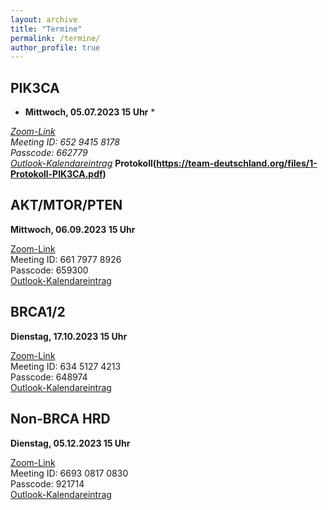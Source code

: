 ```yaml
---
layout: archive
title: "Termine"
permalink: /termine/
author_profile: true
---
```


## PIK3CA
* **Mittwoch, 05.07.2023 15 Uhr** *

*[Zoom-Link](https://tum-conf.zoom.us/j/65294158178?pwd=ekpYdGpyTGRPeGc3OTNBNnNIQW92Zz09)  
Meeting ID: 652 9415 8178  
Passcode: 662779  
[Outlook-Kalendareintrag](https://team-deutschland.org/files/1.ics)*
**Protokoll(https://team-deutschland.org/files/1-Protokoll-PIK3CA.pdf)**

## AKT/MTOR/PTEN
**Mittwoch, 06.09.2023 15 Uhr**

[Zoom-Link](https://tum-conf.zoom.us/j/66179778926?pwd=OEsrSFRHQkg0OVN4WFlIMURiSjh1dz09)  
Meeting ID: 661 7977 8926  
Passcode: 659300  
[Outlook-Kalendareintrag](https://team-deutschland.org/files/2.ics)

## BRCA1/2
**Dienstag, 17.10.2023 15 Uhr**

[Zoom-Link](https://tum-conf.zoom-x.de/j/63451274213?pwd=MURZUE8wVzBKNmQwNzlvbGJEOC9vZz09)  
Meeting ID: 634 5127 4213  
Passcode: 648974  
[Outlook-Kalendareintrag](https://team-deutschland.org/files/3.ics)

## Non-BRCA HRD
**Dienstag, 05.12.2023 15 Uhr**

[Zoom-Link](https://tum-conf.zoom-x.de/j/69308170830?pwd=T21ONG1tNDh2YjBoQklaZUk5SFdzdz09)  
Meeting ID: 6693 0817 0830  
Passcode: 921714  
[Outlook-Kalendareintrag](https://team-deutschland.org/files/4.ics)
